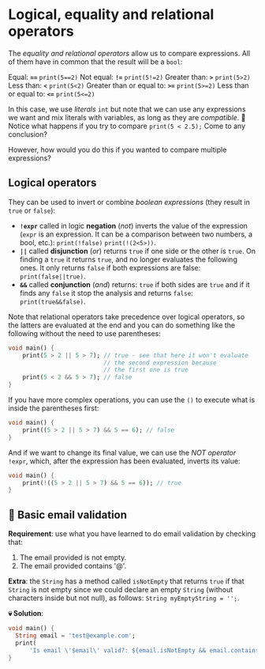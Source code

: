 # Logical, equality and relational operators

The _equality and relational operators_ allow us to compare expressions. All of them have in common that the result will be a `bool`:

Equal: __`==`__ `print(5==2)`
Not equal: __`!=`__ `print(5!=2)`
Greater than: __`>`__ `print(5>2)`
Less than: __`<`__ `print(5<2)`
Greater than or equal to: __`>=`__ `print(5>=2)`
Less than or equal to: __`<=`__ `print(5<=2)`

In this case, we use _literals_ `int` but note that we can use any expressions we want and mix literals with variables, as long as they are _compatible_. 🤨 Notice what happens if you try to compare `print(5 < 2.5);` Come to any conclusion?

However, how would you do this if you wanted to compare multiple expressions?

## Logical operators

They can be used to invert or combine _boolean expressions_ (they result in `true` or `false`):

- __`!expr`__ called in logic __negation__ (_not_) inverts the value of the expression (`expr` is an expression. It can be a comparison between two numbers, a bool, etc.): `print(!false)` `print(!(2<5>))`.
- __`||`__ called __disjunction__ (_or_) returns `true` if one side or the other is `true`. On finding a `true` it returns `true`, and no longer evaluates the following ones. It only returns `false` if both expressions are false: `print(false||true)`.
- __`&&`__ called __conjunction__ (_and_) returns: `true` if both sides are `true` and if it finds any `false` it stop the analysis and returns `false`: `print(true&&false)`.

Note that relational operators take precedence over logical operators, so the latters are evaluated at the end and you can do something like the following without the need to use parentheses:

```dart
void main() {
    print(5 > 2 || 5 > 7); // true - see that here it won't evaluate
                           // the second expression because
                           // the first one is true
    print(5 < 2 && 5 > 7); // false
}
```

If you have more complex operations, you can use the `()` to execute what is inside the parentheses first:

```dart
void main() {
    print((5 > 2 || 5 > 7) && 5 == 6); // false
}
```

And if we want to change its final value, we can use the _NOT operator_ `!expr`, which, after the expression has been evaluated, inverts its value:

```dart
void main() {
    print(!((5 > 2 || 5 > 7) && 5 == 6)); // true
}
```

## 💪 Basic email validation

__Requirement__: use what you have learned to do email validation by checking that:

1. The email provided is not empty.
2. The email provided contains '@'.

__Extra__: the `String` has a method called `isNotEmpty` that returns `true` if that `String` is not empty since we could declare an empty `String` (without characters inside but not null), as follows: `String myEmptyString = '';`.

__💀 Solution__:

```dart
void main() {
  String email = 'test@example.com';
  print(
      'Is email \'$email\' valid?: ${email.isNotEmpty && email.contains('@')}'); //
}
```
